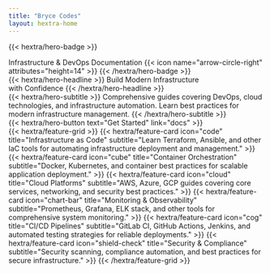 ```yaml
---
title: "Bryce Codes"
layout: hextra-home
---
```


{{< hextra/hero-badge >}}
  <div class="hx-w-2 hx-h-2 hx-rounded-full hx-bg-primary-400"></div>
  <span>Infrastructure & DevOps Documentation</span>
  {{< icon name="arrow-circle-right" attributes="height=14" >}}
{{< /hextra/hero-badge >}}

<div class="hx-mt-6 hx-mb-6">
{{< hextra/hero-headline >}}
  Build Modern Infrastructure&nbsp;<br class="sm:hx-block hx-hidden" />with Confidence
{{< /hextra/hero-headline >}}
</div>

<div class="hx-mb-12">
{{< hextra/hero-subtitle >}}
  Comprehensive guides covering DevOps, cloud technologies, and infrastructure automation. Learn best practices for modern infrastructure management.
{{< /hextra/hero-subtitle >}}
</div>

<div class="hx-mb-6">
{{< hextra/hero-button text="Get Started" link="docs" >}}
</div>

<div class="hx-mt-6">
{{< hextra/feature-grid >}}
  {{< hextra/feature-card
    icon="code"
    title="Infrastructure as Code"
    subtitle="Learn Terraform, Ansible, and other IaC tools for automating infrastructure deployment and management."
  >}}
  {{< hextra/feature-card
    icon="cube"
    title="Container Orchestration"
    subtitle="Docker, Kubernetes, and container best practices for scalable application deployment."
  >}}
  {{< hextra/feature-card
    icon="cloud"
    title="Cloud Platforms"
    subtitle="AWS, Azure, GCP guides covering core services, networking, and security best practices."
  >}}
  {{< hextra/feature-card
    icon="chart-bar"
    title="Monitoring & Observability"
    subtitle="Prometheus, Grafana, ELK stack, and other tools for comprehensive system monitoring."
  >}}
  {{< hextra/feature-card
    icon="cog"
    title="CI/CD Pipelines"
    subtitle="GitLab CI, GitHub Actions, Jenkins, and automated testing strategies for reliable deployments."
  >}}
  {{< hextra/feature-card
    icon="shield-check"
    title="Security & Compliance"
    subtitle="Security scanning, compliance automation, and best practices for secure infrastructure."
  >}}
{{< /hextra/feature-grid >}}
</div>